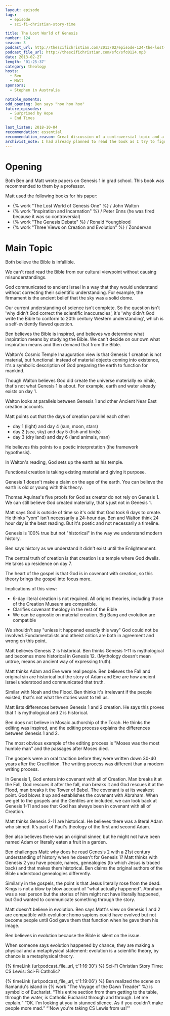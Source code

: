 ```yaml
---
layout: episode
tags:
  - episode
  - sci-fi-christian-story-time

title: The Lost World of Genesis
number: 124
season: 3
podcast_url: http://thescifichristian.com/2013/02/episode-124-the-lost-world-of-genesis/
podcast_file_url: http://thescifichristian.com/sfc/sfc0124.mp3
date: 2013-02-27
length: '01:25:37'
category: theology
hosts:
  - Ben
  - Matt
sponsors: 
  - Stephen in Australia

notable_moments:
odd_opening: Ben says "hoo hoo hoo"
future_episodes:
  - Surprised by Hope
  - End Times

last_listen: 2018-10-04
recommendation: essential
recommendation_reason: Great discussion of a controversial topic and a book that is iconic to the show.
archivist_note: I had already planned to read the book as I try to figure out what I believe on this topic, and made sure to read it for this episode. You can read my <a href="https://www.goodreads.com/review/show/2531430265">Goodreads review</a>. Basically, I think Walton's theory is a great possibility, expected to be convinced by the book, and was not convinced. I don't really like the other options though, so I'm still leaning toward this or the framework hypothesis.
---
```

# Opening

Both Ben and Matt wrote papers on Genesis 1 in grad school. This book was recommended to them by a professor. 

Matt used the following books for his paper:

- {% work "The Lost World of Genesis One" %} / John Walton
- {% work "Inspiration and Incarnation" %} / Peter Enns (he was fired because it was so controversial)
- {% work "The Genesis Debate" %} / Ronald Youngblood
- {% work "Three Views on Creation and Evolution" %} / Zondervan



# Main Topic
Both believe the Bible is infallible.

We can't read read the Bible from our cultural viewpoint without causing misunderstandings.

God communicated to ancient Israel in a way that they would understand without correcting their scientific understanding. For example, the firmament is the ancient belief that the sky was a solid dome.

Our current understanding of science isn't complete. So the question isn't 'why didn't God correct the scientific inaccuracies', it's 'why didn't God write the Bible to conform to 20th century Western understanding', which is a self-evidently flawed question.

Ben believes the Bible is inspired, and believes we determine what inspiration means by studying the Bible. We can't decide on our own what inspiration means and then demand that from the Bible.

Walton's Cosmic Temple Inauguration view is that Genesis 1 creation is not material, but functional: instead of material objects coming into existence, it's a symbolic description of God preparing the earth to function for mankind. 

Though Walton believes God did create the universe materially ex nihilo, that's not what Genesis 1 is about. For example, earth and water already exists on day 1.

Walton looks at parallels between Genesis 1 and other Ancient Near East creation accounts.

Matt points out that the days of creation parallel each other: 
- day 1 (light) and day 4 (sun, moon, stars)
- day 2 (sea, sky) and day 5 (fish and birds)
- day 3 (dry land) and day 6 (land animals, man)

He believes this points to a poetic interpretation (the framework hypothesis).

In Walton's reading, God sets up the earth as his temple.

Functional creation is taking existing material and giving it purpose.

Genesis 1 doesn't make a claim on the age of the earth. You can believe the earth is old or young with this theory.

Thomas Aquinas's five proofs for God as creator do not rely on Genesis 1. We can still believe God created materially, that's just not in Genesis 1.

Matt says God is outside of time so it's odd that God took 6 days to create. He thinks "yom" isn't necessarily a 24-hour day. Ben and Walton think 24 hour day is the best reading. But it's poetic and not necessarily a timeline.

Genesis is 100% true but not "historical" in the way we understand modern history.

Ben says history as we understand it didn't exist until the Enlightenment. 

The central truth of creation is that creation is a temple where God dwells. He takes up residence on day 7.

The heart of the gospel is that God is in covenant with creation, so this theory brings the gospel into focus more. 

Implications of this view:

- 6-day literal creation is not required. All origins theories, including those of the Creation Museum are compatible.
- Clarifies covenant theology in the rest of the Bible
- We can be agnostic on material creation. Big Bang and evolution are compatible 

We shouldn't say "unless it happened exactly this way" God could not be involved. Fundamentalists and atheist critics are both in agreement and wrong on this point.

Matt believes Genesis 2 is historical. Ben thinks Genesis 1-11 is mythological and becomes more historical in Genesis 12. (Mythology doesn't mean untrue, means an ancient way of expressing truth). 

Matt thinks Adam and Eve were real people. Ben believes the Fall and original sin are historical but the story of Adam and Eve are how ancient Israel understood and communicated that truth. 

Similar with Noah and the Flood. Ben thinks it's irrelevant if the people existed; that's not what the stories want to tell us.

Matt lists differences between Genesis 1 and 2 creation. He says this proves that 1 is mythological and 2 is historical.

Ben does not believe in Mosaic authorship of the Torah. He thinks the editing was inspired, and the editing process explains the differences between Genesis 1 and 2. 

The most obvious example of the editing process is "Moses was the most humble man" and the passages after Moses died. 

The gospels were an oral tradition before they were written down 30-40 years after the Crucifixion. The writing process was different than a modern writing process. 

In Genesis 1, God enters into covenant with all of Creation. Man breaks it at the Fall, God rescues it after the fall, man breaks it and God rescues it at the Flood, man breaks it the Tower of Babel. The covenant is at its weakest point. God blows it up and establishes the covenant with Abraham. When we get to the gospels and the Gentiles are included, we can look back at Genesis 1-11 and see that God has always been in covenant with all of Creation.

Matt thinks Genesis 2-11 are historical. He believes there was a literal Adam who sinned. It's part of Paul's theology of the first and second Adam. 

Ben also believes there was an original sinner, but he might not have been named Adam or literally eaten a fruit in a garden.

Ben challenges Matt: why does he read Genesis 2 with a 21st century understanding of history when he doesn't for Genesis 1? Matt thinks with Genesis 2 you have people, names, genealogies (to which Jesus is traced back) and that makes them historical. Ben claims the original authors of the Bible understood genealogies differently. 

Similarly in the gospels, the point is that Jesus literally rose from the dead. Kings is not a blow by blow account of "what actually happened". Abraham was a real person but the stories of him might not have literally happened, but God wanted to communicate something through the story.

Matt doesn't believe in evolution. Ben says Matt's view on Genesis 1 and 2 are compatible with evolution: homo sapiens could have evolved but not become people until God gave them that function when he gave them his image.

Ben believes in evolution because the Bible is silent on the issue. 

When someone says evolution happened by chance, they are making a physical and a metaphysical statement: evolution is a scientific theory, by chance is a metaphysical theory. 

{% timeLink {url:podcast_file_url, t:'1:16:30'} %} Sci-Fi Christian Story Time: CS Lewis: Sci-Fi Catholic? 

<div class="quote">
  {% timeLink {url:podcast_file_url, t:'1:19:06'} %}
  <span class="quote-context is-size-6">Ben realized the scene on Ramandu's island in {% work "The Voyage of the Dawn Treader" %} is symbolic of Eucharist.</span>
  <q class="ben">This entire section from them getting to the table, through the water, is Catholic Eucharist through and through. Let me explain.</q>
  <q class="matt">OK. I'm looking at you in stunned silence. As if you couldn't make people more mad.</q>
  <q class="ben">'Now you're taking CS Lewis from us!'</q>
</div>